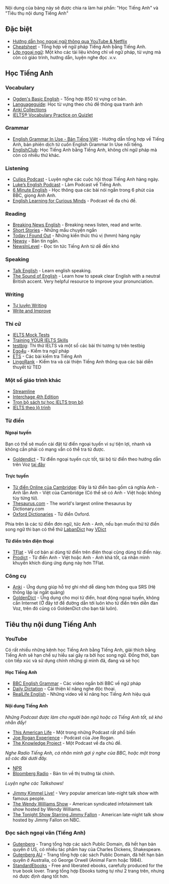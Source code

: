 Nội dung của bảng này sẽ được chia ra làm hai phần: "Học Tiếng Anh" và "Tiêu thụ nội dung Tiếng Anh"

## Đặc biệt
- [Hướng dẫn học ngoại ngữ thông qua YouTube & Netflix](https://docs.google.com/document/d/1YaHBu5obEmn83kh20NHkWW_eOYXc7_EAPXTJmDHy1y4/edit)
- [Cheatsheet](https://ymaz.github.io/English_Cheatsheet/) - Tổng hợp về ngữ pháp Tiếng Anh bằng Tiếng Anh.
- [Lớp ngoại ngữ](http://lopngoaingu.com/): Một kho các tài liệu không chỉ về ngữ pháp, từ vựng mà còn có giáo trình, hướng dẫn, luyện nghe đọc .v.v.

## Học Tiếng Anh

### Vocabulary
- [Ogden's Basic English](http://ogden.basic-english.org/) - Tổng hợp 850 từ vựng cơ bản.
- [Languageguide](https://www.languageguide.org/ti%C3%AA%CD%81ng-anh/t%3F-v%3Fng/): Học từ vựng theo chủ đề thông qua tranh ảnh
- [Anki Collections](https://polyglotclub.com/wiki/Language/Multiple-languages/Culture/Helpful-Anki-Shared-Decks#English)
- [IELTS® Vocabulary Practice on Quizlet](https://quizlet.com/exams/ielts/)

### Grammar

- [English Grammar In Use - Bản Tiếng Việt](grammar-guide.md) - Hướng dẫn tổng hợp về Tiếng Anh, bản phiên dịch từ cuốn English Grammar In Use nổi tiếng.
- [EnglishClub](http://englishclub.com/): Học Tiếng Anh bằng Tiếng Anh, không chỉ ngữ pháp mà còn có nhiều thứ khác. 


### Listening

- [Culips Podcast](http://esl.culips.com/) - Luyện nghe các cuộc hội thoại Tiếng Anh hàng ngày.
- [Luke’s English Podcast](http://teacherluke.co.uk/) - Làm Podcast về Tiếng Anh.
- [6 Minute English](http://www.bbc.co.uk/programmes/p02pc9tn/episodes/downloads) - Học thông qua các bài nói ngắn trong 6 phút của BBC, giọng Anh Anh.
- [English Learning for Curious Minds](https://www.leonardoenglish.com/podcasts) - Podcast về đa chủ đề.

### Reading
- [Breaking News English](http://www.breakingnewsenglish.com/) - Breaking news listen, read and write.
- [Short Stories](http://www.short-stories.co.uk/) - Những mẩu chuyện ngắn
- [Today I Found Out](http://www.todayifoundout.com/) - Những kiến thức thú vị (hmm) hàng ngày
- [Newsy](http://www.newsy.com/) - Bản tin ngắn.
- [NewsInLevel](https://www.newsinlevels.com/) - Đọc tin tức Tiếng Anh từ dễ đến khó

### Speaking
- [Talk English](http://www.talkenglish.com/) - Learn english speaking.
- [The Sound of English](http://thesoundofenglish.org/) - Learn how to speak clear English with a neutral British accent. Very helpful resource to improve your pronunciation.

### Writing
- [Tự luyện Writing](https://ted-ielts.com/free-ielts-writing-course/)
- [Write and Improve](https://writeandimprove.com/)


### Thi cử
- [IELTS Mock Tests](https://ieltsonlinetests.com/vi/collection/)
- [Training YOUR IELTS Skills](https://ieltstrainingonline.com/)
- [testbig](https://www.testbig.com/ielts): Thi thử IELTS và một số các bài thi tương tự trên testbig
- [Ego4u](http://www.ego4u.com) - Kiểm tra ngữ pháp
- [ETS](http://englishteststore.net/) - Các bài kiểm tra Tiếng Anh
- [LingoRank](http://lingorank.com) - Kiểm tra và cải thiện Tiếng Anh thông qua các bài diễn thuyết từ TED

### Một số giáo trình khác
- [Streamline](https://tve-4u.org/threads/huong-dan-hoc-streamline-english-song-ngu-nguyen-thanh-yen-4-tap-pdf.18361/)
- [Interchage 4th Edition](https://tve-4u.org/threads/interchange-fourth-edition-tri-gia-1-010-50.20830/)
- [Trọn bộ sách tự học IELTS trọn bộ](https://www.tuhocielts.online/tron-bo-tai-lieu-ielts-tu-0-75?utm_source=facebook&utm_medium=cpc&utm_campaign=NUT03&utm_id=LP) 
- [IELTS theo lộ trình](https://drive.google.com/file/d/1p10jrlRX48yi1Enbt2BrwqJ9AhLTsEMB/view)

### Từ điển

#### Ngoại tuyến

Bạn có thể sẽ muốn cài đặt từ điển ngoại tuyến vì sự tiện lợi, nhanh và không cần phải có mạng vẫn có thể tra từ được.

- [Goldendict](http://goldendict.org/download.php) - Từ điển ngoại tuyến cực tốt, tải bộ từ điển theo hướng dẫn trên Voz [tại đây](https://voz.vn/t/reup-goldendict-va-cac-bo-dai-tu-dien-eng-eng-full-audio-picture.710141/)

#### Trực tuyến
- [Từ điển Online của Cambridge](https://dictionary.cambridge.org/vi/dictionary/english-vietnamese/): Đây là từ điển bao gồm cả nghĩa Anh - Anh lẫn Anh - Việt của Cambridge (Có thể sẽ có Anh - Việt hoặc không tùy từng từ). 
- [Thesaurus.com](https://www.thesaurus.com/) - The world's largest online thesaurus by Dictionary.com
- [Oxford Dictionaries](http://www.oxfordlearnersdictionaries.com/) - Từ điển Oxford.

Phia trên là các từ điển đơn ngữ, tức Anh - Anh, nếu bạn muốn thử từ điển song ngữ thì bạn có thể thử [LabanDict](https://dict.laban.vn/) hay [VDict](https://vdict.com/)

#### Từ điển trên điện thoại
- [TFlat](https://play.google.com/store/apps/details?id=com.vn.dic.e.v.ui) - Về cơ bản ai dùng từ điển trên điện thoại cũng dùng từ điển này.
- [Prodict](https://play.google.com/store/apps/details?id=com.dict.user.prodict) - Từ điển Anh - Việt hoặc Anh - Anh khá tốt, cá nhân mình khuyến khích dùng ứng dụng này hơn TFlat.


### Công cụ
- [Anki](https://apps.ankiweb.net/) - Ứng dụng giúp hỗ trợ ghi nhớ dễ dàng hơn thông qua SRS (Hệ thống lặp lại ngắt quãng)
- [GoldenDict](https://voz.vn/t/reup-goldendict-va-cac-bo-dai-tu-dien-eng-eng-full-audio-picture.710141/) - Ứng dụng cho mọi từ điển, hoạt động ngoại tuyến, không cần Internet (Ở đây tớ để đường dẫn tới luôn kho từ điển trên diễn đàn Voz, trên đó cũng có GoldenDict cho bạn tải luôn). 

## Tiêu thụ nội dung Tiếng Anh

### YouTube 

Có rất nhiều những kênh học Tiếng Anh bằng Tiếng Anh, giải thích bằng Tiếng Anh sẽ hạn chế sự hiểu sai gây ra bởi học song ngữ. Đồng thời, bạn còn tiếp xúc và sử dụng chính những gì mình đã, đang và sẽ học

#### Học Tiếng Anh

- [BBC English Grammar](https://www.youtube.com/playlist?list=PLcetZ6gSk96_zHuVg6Ecy2F7j4Aq4valQ) - Các video ngắn bởi BBC về ngữ pháp
- [Daily Dictation](https://www.youtube.com/user/dailydictation) - Cải thiện kĩ năng nghe độc thoại.
- [RealLife English](https://www.youtube.com/@RealLifeEnglish1) - Những video về kĩ năng học Tiếng Anh hiệu quả

#### Nội dung Tiếng Anh

_Những Podcast được làm cho người bản ngữ hoặc có Tiếng Anh tốt, sẽ khó nhằn đấy!_

- [This American Life](http://www.thisamericanlife.org/radio-archives) - Một trong những Podcast rất phổ biến
- [Joe Rogan Experience](https://open.spotify.com/show/4rOoJ6Egrf8K2IrywzwOMk) - Podcast của Joe Rogan.
- [The Knowledge Project](https://fs.blog/knowledge-project-podcast/) - Một Podcast về đa chủ đề.

_Nghe Radio Tiếng Anh, cá nhân mình gợi ý nghe của BBC, hoặc một trong số các đài dưới đây._

- [NPR](http://www.npr.org/) 
- [Bloomberg Radio](https://www.bloomberg.com/audio) - Bản tin về thị trường tài chính.

_Luyện nghe các Talkshows!_

- [Jimmy Kimmel Live!](https://www.youtube.com/user/JimmyKimmelLive) - Very popular american late-night talk show with famous people.
- [The Wendy Williams Show](https://www.youtube.com/user/WendyWilliamsShow) - American syndicated infotainment talk show hosted by Wendy Williams.
- [The Tonight Show Starring Jimmy Fallon](https://www.youtube.com/user/latenight) - American late-night talk show hosted by Jimmy Fallon on NBC.

### Đọc sách ngoại văn (Tiếng Anh)
- [Gutenberg](https://gutenberg.org/) - Trang tổng hợp các sách Public Domain, đã hết hạn bản quyền ở US, có nhiều tác phẩm hay của Charles Dickens, Shakespeare.
- [Gutenberg AU](https://gutenberg.net.au/) - Trang tổng hợp các sách Public Domain, đã hết hạn bản quyền ở Australia, có George Orwell (Animal Farm hoặc 1984).
- [StandardEbooks](https://standardebooks.org/) - Free and liberated ebooks, carefully produced for the true book lover. Trang tổng hợp Ebooks tương tự như 2 trang trên, nhưng nó được định dạng tốt hơn.
